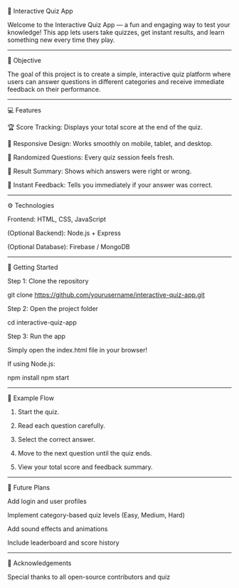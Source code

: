 🧠 Interactive Quiz App

Welcome to the Interactive Quiz App — a fun and engaging way to test your knowledge!
This app lets users take quizzes, get instant results, and learn something new every time they play.


---

🎯 Objective

The goal of this project is to create a simple, interactive quiz platform where users can answer questions in different categories and receive immediate feedback on their performance.


---

💻 Features

🏆 Score Tracking: Displays your total score at the end of the quiz.

📱 Responsive Design: Works smoothly on mobile, tablet, and desktop.

🔄 Randomized Questions: Every quiz session feels fresh.

🧾 Result Summary: Shows which answers were right or wrong.

💬 Instant Feedback: Tells you immediately if your answer was correct.



---

⚙️ Technologies

Frontend: HTML, CSS, JavaScript

(Optional Backend): Node.js + Express

(Optional Database): Firebase / MongoDB



---

🚀 Getting Started

Step 1: Clone the repository

git clone https://github.com/yourusername/interactive-quiz-app.git

Step 2: Open the project folder

cd interactive-quiz-app

Step 3: Run the app

Simply open the index.html file in your browser!

If using Node.js:

npm install
npm start


---

🧩 Example Flow

1. Start the quiz.


2. Read each question carefully.


3. Select the correct answer.


4. Move to the next question until the quiz ends.


5. View your total score and feedback summary.




---

🔮 Future Plans

Add login and user profiles

Implement category-based quiz levels (Easy, Medium, Hard)

Add sound effects and animations

Include leaderboard and score history



---

🙌 Acknowledgements

Special thanks to all open-source contributors and quiz
